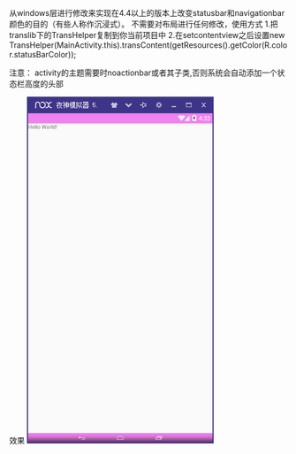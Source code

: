 从windows层进行修改来实现在4.4以上的版本上改变statusbar和navigationbar颜色的目的（有些人称作沉浸式）。
不需要对布局进行任何修改，使用方式
1.把translib下的TransHelper复制到你当前项目中
2.在setcontentview之后设置new TransHelper(MainActivity.this).transContent(getResources().getColor(R.color.statusBarColor));

注意：
activity的主题需要时noactionbar或者其子类,否则系统会自动添加一个状态栏高度的头部


效果
![](https://github.com/LiuLinXin/TransparencyFromWindows/blob/master/trans.png)
